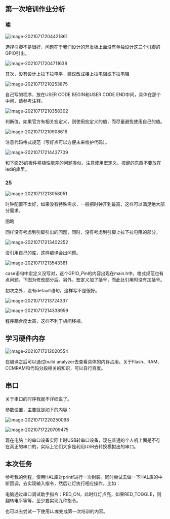 ## 第一次培训作业分析

### 璨

![image-20210717204421861](第二次培训/image-20210717204421861.png)

选择引脚不是很好，问题在于我们设计的开发板上面没有单独设计这三个引脚的GPIO引出。

![image-20210717204711638](第二次培训/image-20210717204711638.png)

其次，没有设计上拉下拉电平，建议改成接上拉电阻或下拉电阻

![image-20210717210253875](第二次培训/image-20210717210253875.png)

自己写的程序，放在USER CODE BEGIN和USER CODE END中间，具体在那个中间，请参考注释。

![image-20210717210358302](第二次培训/image-20210717210358302.png)

判断值，如果官方有相关宏定义，则使用宏定义的值，而尽量避免使用自己的值。

![image-20210717210908616](第二次培训/image-20210717210908616.png)

注意代码格式规范（写好点可以方便未来维护代码）。

![image-20210717214437709](第二次培训/image-20210717214437709.png)

和下面25的板件移植性能差的问题类似，注意使用宏定义。按键的东西不要放在led的库里。

### 25

![image-20210717213058051](第二次培训/image-20210717213058051.png)

时钟配置不太好，如果没有特殊需求，一般把时钟开到最高，这样可以满足绝大部分需求。

图略

同样没有考虑到引脚引出的问题，同时，没有考虑到引脚上拉下拉电阻的部分。

![image-20210717213402252](第二次培训/image-20210717213402252.png)

没引用自己的库，这样编译会出问题。

![image-20210717213543381](第二次培训/image-20210717213543381.png)

case语句中宏定义没写对，这个GPIO_Pin的内容出现在main.h中。格式规范也有点问题，下图为修改部分后。另外，宏定义加了括号，而此处引用时没有加括号。

初次之外，没有default语句，这样写不是很好。

![image-20210717213724337](第二次培训/image-20210717213724337.png)

![image-20210717214338959](第二次培训/image-20210717214338959.png)

程序耦合度太高，这样不利于板间移植。

## 学习硬件内存

![image-20210717212020554](第二次培训/image-20210717212020554.png)

在编译之后可以通过build analyzer去查看具体的内存占用。关于Flash、RAM、CCMRAM和代码分段相关的知识，可以自行百度。

## 串口

关于串口的时序我就不详细说了。

参数设置，主要就是如下的内容：

![image-20210717220250098](第二次培训/image-20210717220250098.png)

![image-20210717220709475](第二次培训/image-20210717220709475.png)

现在电脑上的串口设备实际上时USB转串口设备，现在普通的个人机上面是不存在真正的串口的，实际上它们大多是利用USB去转换模拟出的串口。

## 本次任务

参考我的例程，使用HAL库对printf进行一次封装。同时尝试去做一下HAL库的中断回调，去实现输入指令，然后让灯执行相应操作。比如：

电脑通过串口调试助手指令：RED_ON，此时红灯点亮，如果RED_TOGGLE，则翻转电平等等，至少要实现九种指令。

也可以去尝试一下使用LL库完成第一次培训的内容。